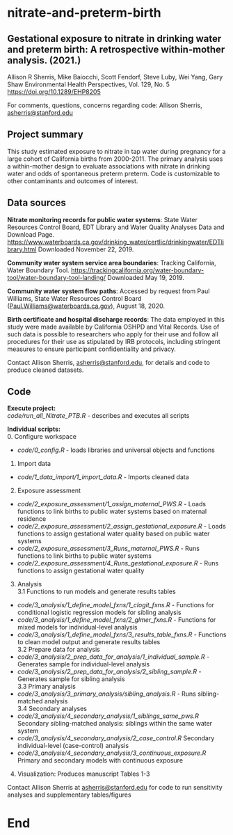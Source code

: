 # nitrate-and-preterm-birth
##  Gestational exposure to nitrate in drinking water and preterm birth:  A retrospective within-mother analysis. (2021.)
 Allison R Sherris, Mike Baiocchi, Scott Fendorf, Steve Luby, Wei Yang, Gary Shaw 
 Environmental Health Perspectives, Vol. 129, No. 5
 https://doi.org/10.1289/EHP8205
 
 For comments, questions, concerns regarding code: Allison Sherris, asherris@stanford.edu

## Project summary 
This study estimated exposure to nitrate in tap water during pregnancy for a large cohort of California births from 2000-2011. The primary analysis uses a within-mother design to evaluate associations with nitrate in drinking water and odds of spontaneous preterm preterm. Code is customizable to other contaminants and outcomes of interest. 

## Data sources
**Nitrate monitoring records for public water systems**: State Water Resources Control Board, EDT Library and Water Quality Analyses Data and Download Page. <https://www.waterboards.ca.gov/drinking_water/certlic/drinkingwater/EDTlibrary.html> Downloaded November 22, 2019.

**Community water system service area boundaries**: Tracking California, Water Boundary Tool. <https://trackingcalifornia.org/water-boundary-tool/water-boundary-tool-landing/> Downloaded May 19, 2019.

**Community water system flow paths**: Accessed by request from Paul Williams, State Water Resources Control Board (Paul.Williams@waterboards.ca.gov), August 18, 2020. 

**Birth certificate and hospital discharge records**: The data employed in this study were made available by California OSHPD and Vital Records. Use of such data is possible to researchers who apply for their use and follow all procedures for their use as stipulated by IRB protocols, including stringent measures to ensure participant confidentiality and privacy. 

Contact Allison Sherris, asherris@stanford.edu, for details and code to produce cleaned datasets.

## Code

**Execute project:**  
*code/run_all_Nitrate_PTB.R* - describes and executes all scripts

**Individual scripts:**  
0. Configure workspace
* *code/0_config.R* - loads libraries and universal objects and functions

1. Import data  
* *code/1_data_import/1_import_data.R* - Imports cleaned data    

2. Exposure assessment 
* *code/2_exposure_assessment/1_assign_maternal_PWS.R* - Loads functions to link births to public water systems based on maternal residence
* *code/2_exposure_assessment/2_assign_gestational_exposure.R* - Loads functions to assign gestational water quality based on public water systems
* *code/2_exposure_assessment/3_Runs_maternal_PWS.R* - Runs functions to link births to public water systems 
* *code/2_exposure_assessment/4_Runs_gestational_exposure.R* - Runs functions to assign gestational water quality 

3. Analysis  
3.1 Functions to run models and generate results tables   
* *code/3_analysis/1_define_model_fxns/1_clogit_fxns.R* - Functions for conditional logistic regression models for sibling analysis
* *code/3_analysis/1_define_model_fxns/2_glmer_fxns.R* - Functions for mixed models for individual-level analysis
* *code/3_analysis/1_define_model_fxns/3_results_table_fxns.R* - Functions to clean model output and generate results tables  
3.2 Prepare data for analysis  
* *code/3_analysis/2_prep_data_for_analysis/1_individual_sample.R* - Generates sample for individual-level analysis  
* *code/3_analysis/2_prep_data_for_analysis/2_sibling_sample.R* - Generates sample for sibling analysis  
3.3 Primary analysis  
* *code/3_analysis/3_primary_analysis/sibling_analysis.R* - Runs sibling-matched analysis  
3.4 Secondary analyses  
* *code/3_analysis/4_secondary_analysis/1_siblings_same_pws.R* Secondary sibling-matched analysis: siblings within the same water system  
* *code/3_analysis/4_secondary_analysis/2_case_control.R* Secondary individual-level (case-control) analysis  
* *code/3_analysis/4_secondary_analysis/3_continuous_exposure.R* Primary and secondary models with continuous exposure  

4. Visualization: Produces manuscript Tables 1-3 
        
Contact Allison Sherris at asherris@stanford.edu for code to run sensitivity analyses and supplementary tables/figures
  
# End
